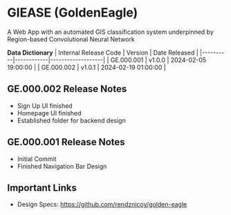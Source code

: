 # GIEASE (GoldenEagle)
A Web App with an automated GIS classification system underpinned by Region-based Convolutional Neural Network

**Data Dictionary**
| Internal Release Code | Version      | Date Released |
|----------|------------|-------------------|
| GE.000.001     | v1.0.0       | 2024-02-05 19:00:00              |
| GE.000.002     | v1.0.1       | 2024-02-19 01:00:00              |

## GE.000.002 Release Notes
* Sign Up UI finished
* Homepage UI finished
* Established folder for backend design

## GE.000.001 Release Notes
* Initial Commit
* Finished Navigation Bar Design

## Important Links
* Design Specs: https://github.com/rendznicoy/golden-eagle
